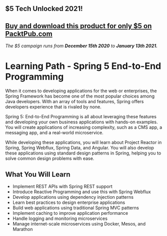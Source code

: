 ## $5 Tech Unlocked 2021!
[Buy and download this product for only $5 on PacktPub.com](https://www.packtpub.com/)
-----
*The $5 campaign         runs from __December 15th 2020__ to __January 13th 2021.__*

# Learning Path - Spring 5 End-to-End Programming

When it comes to developing applications for the web or enterprises, the Spring Framework has become one of the most popular choices among Java developers. With an array of tools and features, Spring offers developers experience that is rivaled by none.

Spring 5: End-to-End Programming is all about leveraging these features and developing your own business applications with hands-on examples. You will create applications of increasing complexity, such as a CMS app, a messaging app, and a real-world microservice.

While developing these applications, you will learn about Project Reactor in Spring, Spring Webflux, Spring Data, and Angular. You will also develop these applications using standard design patterns in Spring, helping you to solve common design problems with ease.


## What You Will Learn

* Implement REST APIs with Spring REST support
* Introduce Reactive Programming and use this with Spring Webflux
* Develop applications using dependency injection patterns
* Learn best practices to design enterprise applications
* Build web applications using traditional Spring MVC patterns
* Implement caching to improve application performance
* Handle logging and monitoring microservices
* Manage internet-scale microservices using Docker, Mesos, and Marathon


